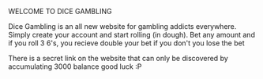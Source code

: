 WELCOME TO DICE GAMBLING

Dice Gambling is an all new website for gambling addicts everywhere.
Simply create your account and start rolling (in dough).
Bet any amount and if you roll 3 6's, you recieve double your bet
if you don't you lose the bet

There is a secret link on the website that can only be discovered by accumulating 3000 balance
good luck :P
